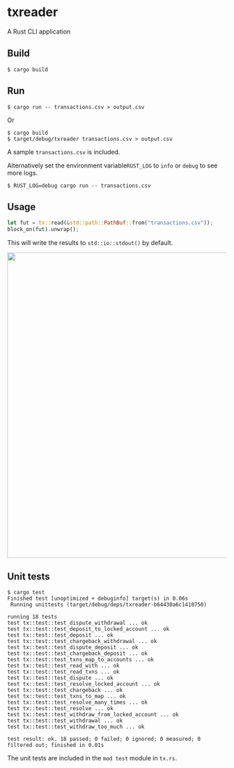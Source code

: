 txreader
=====

A Rust CLI application

Build
-----

    $ cargo build

Run
-----

    $ cargo run -- transactions.csv > output.csv

Or 

    $ cargo build
    $ target/debug/txreader transactions.csv > output.csv

A sample `transactions.csv` is included.

Alternatively set the environment variable`RUST_LOG` to `info` or `debug` to see more logs.

    $ RUST_LOG=debug cargo run -- transactions.csv


Usage
-----

```rust
let fut = tx::read(&std::path::PathBuf::from("transactions.csv"));
block_on(fut).unwrap();
```
This will write the results to `std::io::stdout()` by default.

<img src="https://user-images.githubusercontent.com/1086619/128244658-08518d8c-bf59-403b-ac70-f874d884e8b4.jpg" width="700"/>

Unit tests
-----

    $ cargo test
    Finished test [unoptimized + debuginfo] target(s) in 0.06s
     Running unittests (target/debug/deps/txreader-b64430a6c1410750)

    running 18 tests
    test tx::test::test_dispute_withdrawal ... ok
    test tx::test::test_deposit_to_locked_account ... ok
    test tx::test::test_deposit ... ok
    test tx::test::test_chargeback_withdrawal ... ok
    test tx::test::test_dispute_deposit ... ok
    test tx::test::test_chargeback_deposit ... ok
    test tx::test::test_txns_map_to_accounts ... ok
    test tx::test::test_read_with ... ok
    test tx::test::test_read_txns ... ok
    test tx::test::test_dispute ... ok
    test tx::test::test_resolve_locked_account ... ok
    test tx::test::test_chargeback ... ok
    test tx::test::test_txns_to_map ... ok
    test tx::test::test_resolve_many_times ... ok
    test tx::test::test_resolve ... ok
    test tx::test::test_withdraw_from_locked_account ... ok
    test tx::test::test_withdrawal ... ok
    test tx::test::test_withdraw_too_much ... ok
    
    test result: ok. 18 passed; 0 failed; 0 ignored; 0 measured; 0 filtered out; finished in 0.01s

The unit tests are included in the `mod test` module in `tx.rs`.
